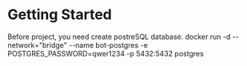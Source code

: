 # Getting Started
Before project, you need create postreSQL database.
docker run -d --network="bridge" --name bot-postgres -e POSTGRES_PASSWORD=qwer1234 -p 5432:5432 postgres
